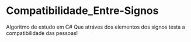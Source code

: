 # Compatibilidade_Entre-Signos
Algoritmo de estudo em C# 
Que atráves dos elementos dos signos testa a compatibilidade das pessoas!
